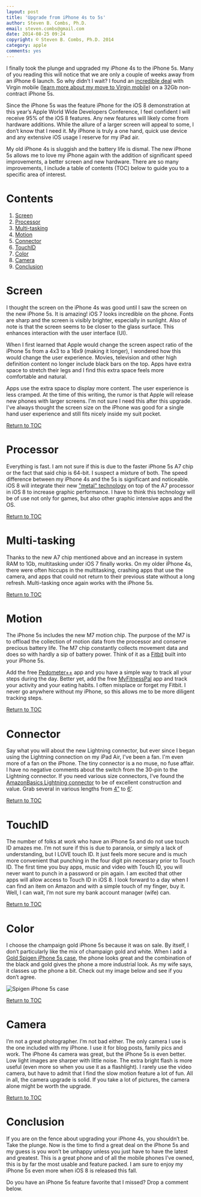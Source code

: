 ```yaml
---
layout: post
title: 'Upgrade from iPhone 4s to 5s'
author: Steven B. Combs, Ph.D.
email: steven.combs@gmail.com
date: 2014-08-25 09:24
copyright: © Steven B. Combs, Ph.D. 2014
category: apple
comments: yes
---
```


I finally took the plunge and upgraded my iPhone 4s to the iPhone 5s. Many of you reading this will notice that we are only a couple of weeks away from an iPhone 6 launch. So why didn’t I wait? I found an [incredible deal](http://www.virginmobileusa.com/shop/cell-phones/iphone5s-32gb-silver-phone/features/) with Virgin mobile ([learn more about my move to Virgin mobile](http://www.stevencombs.com/apple/2014/08/25/save-money-with-virgin-mobile.html)) on a 32Gb non-contract iPhone 5s.

Since the iPhone 5s was the feature iPhone for the iOS 8 demonstration at this year’s Apple World Wide Developers Conference, I feel confident I will receive 95% of the iOS 8 features. Any new features will likely come from hardware additions. While the allure of a larger screen will appeal to some, I don’t know that I need it. My iPhone is truly a one hand, quick use device and any extensive iOS usage I reserve for my iPad air.

My old iPhone 4s is sluggish and the battery life is dismal. The new iPhone 5s allows me to love my iPhone again with the addition of significant speed improvements, a better screen and new hardware. There are so many improvements, I include a table of contents (TOC) below to guide you to a specific area of interest.

# Contents

1. [Screen](#screen)
2. [Processor](#processor)
3. [Multi-tasking](#multi-tasking)
4. [Motion](#motion)
5. [Connector](#connector)
6. [TouchID](#touchid)
7. [Color](#color)
8. [Camera](#camera)
9. [Conclusion](#conclusion)

# Screen

I thought the screen on the iPhone 4s was good until I saw the screen on the new iPhone 5s. It is amazing! iOS 7 looks incredible on the phone. Fonts are sharp and the screen is visibly brighter, especially in sunlight. Also of note is that the screen seems to be closer to the glass surface. This enhances interaction with the user interface (UI).

When I first learned that Apple would change the screen aspect ratio of the iPhone 5s from a 4x3 to a 16x9 (making it longer), I wondered how this would change the user experience. Movies, television and other high definition content no longer include black bars on the top. Apps have extra space to stretch their legs and I find this extra space feels more comfortable and natural.

Apps use the extra space to display more content. The user experience is less cramped. At the time of this writing, the rumor is that Apple will release new phones with larger screens. I'm not sure I need this after this upgrade. I've always thought the screen size on the iPhone was good for a single hand user experience and still fits nicely inside my suit pocket.

[Return to TOC](#contents)

# Processor

Everything is fast. I am not sure if this is due to the faster iPhone 5s A7 chip or the fact that said chip is 64-bit. I suspect a mixture of both. The speed difference between my iPhone 4s and the 5s is significant and noticeable. iOS 8 will integrate their new ["metal" technology](https://developer.apple.com/metal/) on top of the A7 processor in iOS 8 to increase graphic performance. I have to think this technology will be of use not only for games, but also other graphic intensive apps and the OS.

[Return to TOC](#contents)

# Multi-tasking

Thanks to the new A7 chip mentioned above and an increase in system RAM to 1Gb, multitasking under iOS 7 finally works. On my older iPhone 4s, there were often hiccups in the multitasking, crashing apps that use the camera, and apps that could not return to their previous state without a long refresh. Multi-tasking once again works with the iPhone 5s.

[Return to TOC](#contents)

# Motion

The iPhone 5s includes the new M7 motion chip. The purpose of the M7 is to offload the collection of motion data from the processor and conserve precious battery life. The M7 chip constantly collects movement data and does so with hardly a sip of battery power. Think of it as a [Fitbit](!g) built into your iPhone 5s.

Add the free [Pedometer++](https://itunes.apple.com/us/app/walkmeter-gps-pedometer-walking/id330594424?mt=8&uo=4&at=10l9vL) app and you have a simple way to track all your steps during the day. Better yet, add the free [MyFitnessPal](https://itunes.apple.com/us/app/calorie-counter-diet-tracker/id341232718?mt=8&uo=4&at=10l9vL) app and track your activity and your eating habits. I often misplace or forget my Fitbit. I never go anywhere without my iPhone, so this allows me to be more diligent tracking steps.

[Return to TOC](#contents)

# Connector

Say what you will about the new Lightning connector, but ever since I began using the Lightning connection on my iPad Air, I've been a fan. I'm even more of a fan on the iPhone. The tiny connector is a no muse, no fuse affair. I have no negative comments about the switch from the 30-pin to the Lightning connector. If you need various size connectors, I’ve found the [AmazonBasics Lightning connector](http://www.amazon.com/gp/product/B009SYZ8OC/ref=as_li_ss_tl?ie=UTF8&camp=1789&creative=390957&creativeASIN=B009SYZ8OC&linkCode=as2&tag=stevenccom-20) to be of excellent construction and value. Grab several in various lengths from [4”](http://www.amazon.com/gp/product/B009SYZ8OC/ref=as_li_ss_tl?ie=UTF8&camp=1789&creative=390957&creativeASIN=B009SYZ8OC&linkCode=as2&tag=stevenccom-20) to [6’](http://www.amazon.com/gp/product/B009SYZ8OC/ref=as_li_ss_tl?ie=UTF8&camp=1789&creative=390957&creativeASIN=B009SYZ8OC&linkCode=as2&tag=stevenccom-20).

[Return to TOC](#contents)

# TouchID

The number of folks at work who have an iPhone 5s and do not use touch ID amazes me. I’m not sure if this is due to paranoia, or simply a lack of understanding, but I LOVE touch ID. It just feels more secure and is much more convenient that punching in the four digit pin necessary prior to Touch ID. The first time you buy apps, music and video with Touch ID, you will never want to punch in a password or pin again. I am excited that other apps will allow access to Touch ID in iOS 8. I look forward to a day when I can find an item on Amazon and with a simple touch of my finger, buy it. Well, I can wait, I’m not sure my bank account manager (wife) can.

[Return to TOC](#contents)

# Color

I choose the champaign gold iPhone 5s because it was on sale. By itself, I don’t particularly like the mix of champaign gold and white. When I add a [Gold Spigen iPhone 5s case](http://www.amazon.com/gp/product/B00FFM7UKG/ref=as_li_ss_tl?ie=UTF8&camp=1789&creative=390957&creativeASIN=B00FFM7UKG&linkCode=as2&tag=stevenccom-20), the phone looks great and the combination of the black and gold gives the phone a more industrial look. As my wife says, it classes up the phone a bit. Check out my image below and see if you don’t agree.

![Spigen iPhone 5s case](http://www.stevencombs.com/images/posts/2014-08-25-iphone-5s-spigen-case.jpg)

[Return to TOC](#contents)

# Camera

I’m not a great photographer. I’m not bad either. The only camera I use is the one included with my iPhone. I use it for blog posts, family pics and work. The iPhone 4s camera was great, but the iPhone 5s is even better. Low light images are sharper with little noise. The extra bright flash is more useful (even more so when you use it as a flashlight). I rarely use the video camera, but have to admit that I find the slow motion feature a lot of fun. All in all, the camera upgrade is solid. If you take a lot of pictures, the camera alone might be worth the upgrade.

[Return to TOC](#contents)

# Conclusion

If you are on the fence about upgrading your iPhone 4s, you shouldn’t be. Take the plunge. Now is the time to find a great deal on the iPhone 5s and my guess is you won’t be unhappy unless you just have to have the latest and greatest. This is a great phone and of all the mobile phones I’ve owned, this is by far the most usable and feature packed. I am sure to enjoy my iPhone 5s even more when iOS 8 is released this fall.

Do you have an iPhone 5s feature favorite that I missed? Drop a comment below.